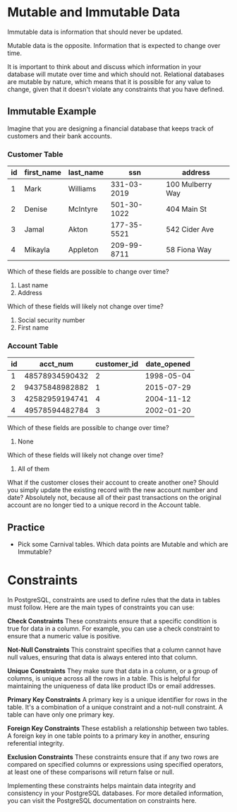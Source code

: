 # Mutable and Immutable Data

Immutable data is information that should never be updated.

Mutable data is the opposite. Information that is expected to change over time.

It is important to think about and discuss which information in your database will mutate over time and which should not. Relational databases are mutable by nature, which means that it is possible for any value to change, given that it doesn't violate any constraints that you have defined.

## Immutable Example

Imagine that you are designing a financial database that keeps track of customers and their bank accounts.

### Customer Table

|id|first_name|last_name|ssn|address|
|--|--|--|--|--|
|1|Mark|Williams|331-03-2019|100 Mulberry Way|
|2|Denise|McIntyre|501-30-1022|404 Main St|
|3|Jamal|Akton|177-35-5521|542 Cider Ave|
|4|Mikayla|Appleton|209-99-8711|58 Fiona Way|

Which of these fields are possible to change over time?

1. Last name
1. Address

Which of these fields will likely not change over time?

1. Social security number
1. First name

### Account Table

|id|acct_num|customer_id|date_opened|
|--|--|--|--|
|1|48578934590432|2|1998-05-04|
|2|94375848982882|1|2015-07-29|
|3|42582959194741|4|2004-11-12|
|4|49578594482784|3|2002-01-20|

Which of these fields are possible to change over time?

1. None

Which of these fields will likely not change over time?

1. All of them

What if the customer closes their account to create another one? Should you simply update the existing record with the new account number and date? Absolutely not, because all of their past transactions on the original account are no longer tied to a unique record in the Account table.

## Practice

- Pick some Carnival tables.  Which data points are Mutable and which are Immutable?

# Constraints

In PostgreSQL, constraints are used to define rules that the data in tables must follow. Here are the main types of constraints you can use:

**Check Constraints** These constraints ensure that a specific condition is true for data in a column. For example, you can use a check constraint to ensure that a numeric value is positive.

**Not-Null Constraints** This constraint specifies that a column cannot have null values, ensuring that data is always entered into that column.

**Unique Constraints** They make sure that data in a column, or a group of columns, is unique across all the rows in a table. This is helpful for maintaining the uniqueness of data like product IDs or email addresses.

**Primary Key Constraints** A primary key is a unique identifier for rows in the table. It's a combination of a unique constraint and a not-null constraint. A table can have only one primary key.

**Foreign Key Constraints** These establish a relationship between two tables. A foreign key in one table points to a primary key in another, ensuring referential integrity.

**Exclusion Constraints** These constraints ensure that if any two rows are compared on specified columns or expressions using specified operators, at least one of these comparisons will return false or null.

Implementing these constraints helps maintain data integrity and consistency in your PostgreSQL databases. For more detailed information, you can visit the PostgreSQL documentation on constraints here.
